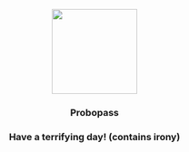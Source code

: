 <p align="center">
    <img src="https://raw.githubusercontent.com/PokeAPI/sprites/master/sprites/pokemon/476.png" width="150" height="150">
</p>
<h3 align="center"> <b>Probopass</b></h3>
<h3 align="center">Have a terrifying day! (contains irony)</h3>
